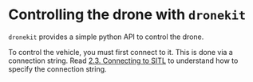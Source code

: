 # Controlling the drone with `dronekit`

`dronekit` provides a simple python API to control the drone.

To control the vehicle, you must first connect to it. This is done via a connection string. Read [2.3. Connecting to SITL](../2.%20SITL%20Setup/2.3.%20Connecting%20to%20SITL.md) to understand how to specify the connection string.

